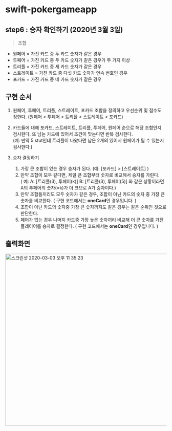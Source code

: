 # swift-pokergameapp

## step6 : 승자 확인하기 (2020년 3월 3일)

> 조합

* 원페어 = 가진 카드 중 두 카드 숫자가 같은 경우
* 투페어 = 가진 카드 중 두 카드 숫자가 같은 경우가 두 가지 이상
* 트리플 = 가진 카드 중 세 카드 숫자가 같은 경우
* 스트레이트 = 가진 카드 중 다섯 카드 숫자가 연속 번호인 경우
* 포카드 = 가진 카드 중 네 카드 숫자가 같은 경우

## 구현 순서

1. 원페어, 투페어, 트리플, 스트레이트, 포카드 조합을 정의하고 우선순위 및 점수도 정한다. (원페어 < 투페어 < 트리플 < 스트레이트 < 포카드)

2. 카드들에 대해 포카드, 스트레이트, 트리플, 투페어, 원페어 순으로 해당 조합인지 검사한다. 또 남는 카드에 있어서 조건이 맞는다면 반복 검사한다. 
<br>(예: 만약 5 stut인데 트리플이 나왔다면 남은 2개의 있어서 원페어가 될 수 있는지 검사한다.)

3. 승자 결정하기 
    1. 가장 큰 조합이 있는 경우 승자가 된다. (예: [포카드] > [스트레이트] )
    2. 만약 조합이 모두 같다면, 제일 큰 조합부터 숫자로 비교해서 승자를 가린다.
        <br>( 예: A: \[트리플(3), 투페어(k)] B: \[트리플(3), 투페어(5)] 와 같은 상황이라면 A의 투페어의 숫자(=k)가 더 크므로 A가 승자이다.)
    3. 만약 조합들끼리도 모두 숫자가 같은 경우, 조합이 아닌 카드의 숫자 중 가장 큰 숫자를 비교한다. ( 구현 코드에서는 **oneCard**인 경우입니다. )
    4. 조합이 아닌 카드의 숫자중 가장 큰 숫자까지도 같은 경우는 같은 순위인 것으로 판단한다.
    5. 페어가 없는 경우 나머지 카드중 가장 높은 숫자끼리 비교해 더 큰 숫자를 가진 플레이어를 승자로 결정한다. ( 구현 코드에서는 **oneCard**인 경우입니다. )

## 출력화면

<img width="538" alt="스크린샷 2020-03-03 오후 11 35 23" src="https://user-images.githubusercontent.com/38216027/75785865-bffa6080-5da7-11ea-9062-8e7f6fe32707.png">
